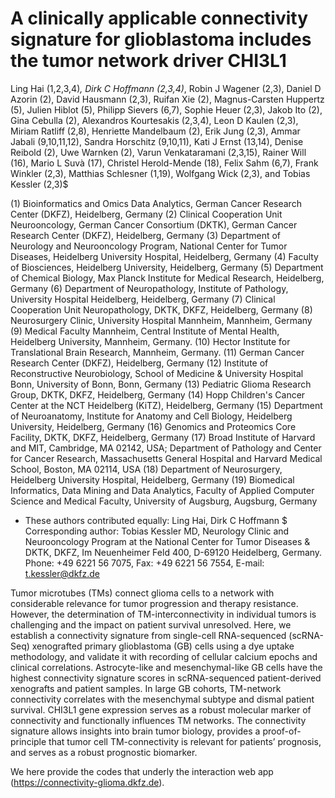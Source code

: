 # A clinically applicable connectivity signature for glioblastoma includes the tumor network driver CHI3L1 

Ling Hai (1,2,3,4)*, Dirk C Hoffmann (2,3,4)*, Robin J Wagener (2,3), Daniel D Azorin (2), David Hausmann (2,3), Ruifan Xie (2), Magnus-Carsten Huppertz (5), Julien Hiblot (5), Philipp Sievers (6,7), Sophie Heuer (2,3), Jakob Ito (2), Gina Cebulla (2), Alexandros Kourtesakis (2,3,4), Leon D Kaulen (2,3), Miriam Ratliff (2,8), Henriette Mandelbaum (2), Erik Jung (2,3), Ammar Jabali (9,10,11,12), Sandra Horschitz (9,10,11), Kati J Ernst (13,14), Denise Reibold (2), Uwe Warnken (2), Varun Venkataramani (2,3,15), Rainer Will (16), Mario L Suvà (17), Christel Herold-Mende (18), Felix Sahm (6,7), Frank Winkler (2,3), Matthias Schlesner (1,19), Wolfgang Wick (2,3), and Tobias Kessler (2,3)$

(1) Bioinformatics and Omics Data Analytics, German Cancer Research Center (DKFZ), Heidelberg, Germany
(2) Clinical Cooperation Unit Neurooncology, German Cancer Consortium (DKTK), German Cancer Research Center (DKFZ), Heidelberg, Germany
(3) Department of Neurology and Neurooncology Program, National Center for Tumor Diseases, Heidelberg University Hospital, Heidelberg, Germany
(4) Faculty of Biosciences, Heidelberg University, Heidelberg, Germany
(5) Department of Chemical Biology, Max Planck Institute for Medical Research, Heidelberg, Germany
(6) Department of Neuropathology, Institute of Pathology, University Hospital Heidelberg, Heidelberg, Germany
(7) Clinical Cooperation Unit Neuropathology, DKTK, DKFZ, Heidelberg, Germany
(8) Neurosurgery Clinic, University Hospital Mannheim, Mannheim, Germany
(9) Medical Faculty Mannheim, Central Institute of Mental Health, Heidelberg University, Mannheim, Germany.
(10) Hector Institute for Translational Brain Research, Mannheim, Germany.
(11) German Cancer Research Center (DKFZ), Heidelberg, Germany
(12) Institute of Reconstructive Neurobiology, School of Medicine & University Hospital Bonn, University of Bonn, Bonn, Germany
(13) Pediatric Glioma Research Group, DKTK, DKFZ, Heidelberg, Germany
(14) Hopp Children's Cancer Center at the NCT Heidelberg (KiTZ), Heidelberg, Germany
(15) Department of Neuroanatomy, Institute for Anatomy and Cell Biology, Heidelberg University, Heidelberg, Germany
(16) Genomics and Proteomics Core Facility, DKTK, DKFZ, Heidelberg, Germany
(17) Broad Institute of Harvard and MIT, Cambridge, MA 02142, USA; Department of Pathology and Center for Cancer Research, Massachusetts General Hospital and Harvard Medical School, Boston, MA 02114, USA
(18) Department of Neurosurgery, Heidelberg University Hospital, Heidelberg, Germany
(19) Biomedical Informatics, Data Mining and Data Analytics, Faculty of Applied Computer Science and Medical Faculty, University of Augsburg, Augsburg, Germany

* These authors contributed equally: Ling Hai, Dirk C Hoffmann
$ Corresponding author: Tobias Kessler MD, Neurology Clinic and Neurooncology Program at the National Center for Tumor Diseases & DKTK, DKFZ, Im Neuenheimer Feld 400, D-69120 Heidelberg, Germany. Phone: +49 6221 56 7075, Fax: +49 6221 56 7554, E-mail: t.kessler@dkfz.de 

Tumor microtubes (TMs) connect glioma cells to a network with considerable relevance for tumor progression and therapy resistance. However, the determination of TM-interconnectivity in individual tumors is challenging and the impact on patient survival unresolved. Here, we establish a connectivity signature from single-cell RNA-sequenced (scRNA-Seq) xenografted primary glioblastoma (GB) cells using a dye uptake methodology, and validate it with recording of cellular calcium epochs and clinical correlations. Astrocyte-like and mesenchymal-like GB cells have the highest connectivity signature scores in scRNA-sequenced patient-derived xenografts and patient samples. In large GB cohorts, TM-network connectivity correlates with the mesenchymal subtype and dismal patient survival. CHI3L1 gene expression serves as a robust molecular marker of connectivity and functionally influences TM networks. The connectivity signature allows insights into brain tumor biology, provides a proof-of-principle that tumor cell TM-connectivity is relevant for patients’ prognosis, and serves as a robust prognostic biomarker. 

We here provide the codes that underly the interaction web app (https://connectivity-glioma.dkfz.de).

